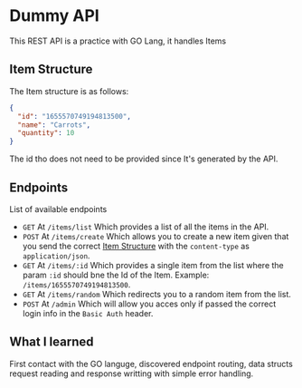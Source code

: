 # Dummy API

This REST API is a practice with GO Lang, it handles Items

## Item Structure

The Item structure is as follows:

```JSON
{
  "id": "1655570749194813500",
  "name": "Carrots",
  "quantity": 10
}
```

The id tho does not need to be provided since It's generated by the API.

## Endpoints

List of available endpoints

- `GET` At `/items/list` Which provides a list of all the items in the API.
- `POST` At `/items/create` Which allows you to create a new item given that you send the correct [Item Structure](#item-structure) with the `content-type` as `application/json`.
- `GET` At `/items/:id` Which provides a single item from the list where the param `:id` should bne the Id of the Item. Example: `/items/1655570749194813500`.
- `GET` At `/items/random` Which redirects you to a random item from the list.
- `POST` At `/admin` Which will allow you acces only if passed the correct login info in the `Basic Auth` header.

## What I learned

First contact with the GO languge, discovered endpoint routing, data structs request reading and response writting with simple error handling.
